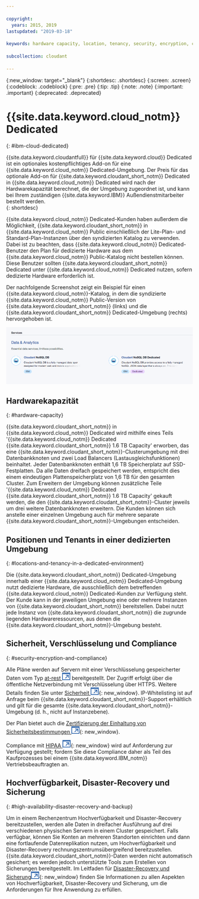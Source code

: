 ```yaml
---

copyright:
  years: 2015, 2019
lastupdated: "2019-03-18"

keywords: hardware capacity, location, tenancy, security, encryption, compliance, high availability, disaster recovery, backup

subcollection: cloudant

---
```


{:new_window: target="_blank"}
{:shortdesc: .shortdesc}
{:screen: .screen}
{:codeblock: .codeblock}
{:pre: .pre}
{:tip: .tip}
{:note: .note}
{:important: .important}
{:deprecated: .deprecated}

<!-- Acrolinx: 2017-05-10 -->

# {{site.data.keyword.cloud_notm}} Dedicated
{: #ibm-cloud-dedicated}

{{site.data.keyword.cloudantfull}} für {{site.data.keyword.cloud}} Dedicated ist ein optionales kostenpflichtiges Add-on für eine {{site.data.keyword.cloud_notm}} Dedicated-Umgebung. Der Preis für das optionale Add-on für {{site.data.keyword.cloudant_short_notm}} Dedicated in {{site.data.keyword.cloud_notm}} Dedicated wird nach der Hardwarekapazität berechnet, die der Umgebung zugeordnet ist, und kann bei Ihrem zuständigen {{site.data.keyword.IBM}} Außendienstmitarbeiter bestellt werden.  
{: shortdesc}

{{site.data.keyword.cloud_notm}} Dedicated-Kunden haben außerdem die Möglichkeit, {{site.data.keyword.cloudant_short_notm}} in {{site.data.keyword.cloud_notm}} Public einschließlich der Lite-Plan- und Standard-Plan-Instanzen über den syndizierten Katalog zu verwenden. Dabei ist zu beachten, dass {{site.data.keyword.cloud_notm}} Dedicated-Benutzer den Plan für dedizierte Hardware aus dem {{site.data.keyword.cloud_notm}} Public-Katalog nicht bestellen können. Diese Benutzer sollten {{site.data.keyword.cloudant_short_notm}} Dedicated unter {{site.data.keyword.cloud_notm}} Dedicated nutzen, sofern dedizierte Hardware erforderlich ist.   

Der nachfolgende Screenshot zeigt ein Beispiel für einen {{site.data.keyword.cloud_notm}}-Katalog, in dem
die syndizierte {{site.data.keyword.cloud_notm}} Public-Version von {{site.data.keyword.cloudant_short_notm}} (links)
und die {{site.data.keyword.cloudant_short_notm}} Dedicated-Umgebung (rechts) hervorgehoben ist.  

![{{site.data.keyword.cloudant_short_notm}}-Katalog](../images/bluemix_catalog.png)

## Hardwarekapazität 
{: #hardware-capacity}

{{site.data.keyword.cloudant_short_notm}} in {{site.data.keyword.cloud_notm}} Dedicated wird mithilfe eines Teils
'{{site.data.keyword.cloud_notm}} Dedicated
{{site.data.keyword.cloudant_short_notm}} 1.6 TB Capacity' erworben, das eine {{site.data.keyword.cloudant_short_notm}}-Clusterumgebung
mit drei Datenbankknoten und zwei Load Balancers (Lastausgleichsfunktionen) beinhaltet. Jeder Datenbankknoten enthält
1,6 TB Speicherplatz auf SSD-Festplatten. Da alle Daten dreifach gespeichert werden, entspricht dies
einem eindeutigen Plattenspeicherplatz von 1,6 TB für den gesamten Cluster. Zum Erweitern der Umgebung können zusätzliche Teile '{{site.data.keyword.cloud_notm}} Dedicated
{{site.data.keyword.cloudant_short_notm}} 1.6 TB Capacity' gekauft werden, die den
{{site.data.keyword.cloudant_short_notm}}-Cluster jeweils um drei weitere Datenbankknoten
erweitern. Die Kunden können sich anstelle einer einzelnen Umgebung auch für mehrere
separate {{site.data.keyword.cloudant_short_notm}}-Umgebungen entscheiden.

## Positionen und Tenants in einer dedizierten Umgebung
{: #locations-and-tenancy-in-a-dedicated-environment}

Die {{site.data.keyword.cloudant_short_notm}} Dedicated-Umgebung innerhalb einer {{site.data.keyword.cloud_notm}} Dedicated-Umgebung nutzt dedizierte Hardware, die ausschließlich dem betreffenden {{site.data.keyword.cloud_notm}} Dedicated-Kunden zur Verfügung steht. Der Kunde kann in der jeweiligen Umgebung eine oder mehrere Instanzen von
{{site.data.keyword.cloudant_short_notm}} bereitstellen. Dabei nutzt jede Instanz von {{site.data.keyword.cloudant_short_notm}}
die zugrunde liegenden Hardwareressourcen, aus denen die {{site.data.keyword.cloudant_short_notm}}-Umgebung besteht. 

## Sicherheit, Verschlüsselung und Compliance 
{: #security-encryption-and-compliance}

Alle Pläne werden auf Servern mit einer Verschlüsselung gespeicherter Daten vom Typ [at-rest ![Symbol für externen Link](../images/launch-glyph.svg "Symbol für externen Link")](https://en.wikipedia.org/wiki/Data_at_rest)
bereitgestellt. Der Zugriff erfolgt über die öffentliche Netzverbindung mit Verschlüsselung über HTTPS. Weitere Details finden Sie unter [Sicherheit ![Symbol für externen Link](../images/launch-glyph.svg "Symbol für externen Link")](/docs/services/Cloudant?topic=cloudant-security#security){: new_window}. 
IP-Whitelisting ist auf Anfrage beim {{site.data.keyword.cloudant_short_notm}}-Support erhältlich und gilt für
die gesamte {{site.data.keyword.cloudant_short_notm}}-Umgebung (d. h., nicht auf Instanzebene).  

Der Plan bietet auch die [Zertifizierung der Einhaltung von Sicherheitsbestimmungen ![Symbol für externen Link](../images/launch-glyph.svg "Symbol für externen Link")](/docs/services/Cloudant?topic=cloudant-compliance#compliance){: new_window}. 

Compliance mit [HIPAA ![Symbol für externen Link](../images/launch-glyph.svg "Symbol für externen Link")](https://en.wikipedia.org/wiki/Health_Insurance_Portability_and_Accountability_Act){: new_window}
wird auf Anforderung zur Verfügung gestellt; fordern Sie diese Compliance daher als Teil des Kaufprozesses bei einem {{site.data.keyword.IBM_notm}} Vertriebsbeauftragten an. 

## Hochverfügbarkeit, Disaster-Recovery und Sicherung 
{: #high-availability-disaster-recovery-and-backup}

Um in einem Rechenzentrum Hochverfügbarkeit und Disaster-Recovery bereitzustellen, werden alle Daten in dreifacher
Ausführung auf drei verschiedenen physischen Servern in einem Cluster gespeichert. Falls verfügbar, können Sie Konten an mehreren Standorten
einrichten und dann eine fortlaufende Datenreplikation nutzen, um Hochverfügbarkeit und Disaster-Recovery rechnungszentrumsübergreifend bereitzustellen. {{site.data.keyword.cloudant_short_notm}}-Daten werden nicht automatisch gesichert; es werden jedoch unterstützte Tools zum Erstellen von Sicherungen bereitgestellt. Im
Leitfaden für [Disaster-Recovery und Sicherung![Symbol für externen Link](../images/launch-glyph.svg "Symbol für externen Link")](/docs/services/Cloudant?topic=cloudant-disaster-recovery-and-backup#disaster-recovery-and-backup){: new_window}
finden Sie Informationen zu allen Aspekten von Hochverfügbarkeit, Disaster-Recovery und Sicherung, um die Anforderungen für Ihre Anwendung zu erfüllen.
